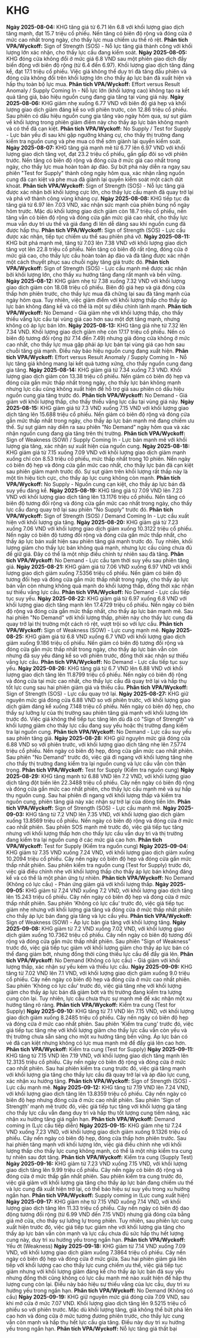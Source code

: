 # KHG

**Ngày 2025-08-04:** KHG tăng giá từ 6.71 lên 6.8 với khối lượng giao dịch tăng mạnh, đạt 15.7 triệu cổ phiếu. Nến tăng có biên độ rộng và đóng cửa ở mức cao nhất trong ngày, cho thấy lực mua chiếm ưu thế rõ rệt. **Phân tích VPA/Wyckoff:** Sign of Strength (SOS) - Nỗ lực tăng giá thành công với khối lượng lớn xác nhận, cho thấy lực cầu đang kiểm soát.
**Ngày 2025-08-05:** KHG đóng cửa không đổi ở mức giá 6.8 VND sau một phiên giao dịch đầy biến động với biên độ rộng (từ 6.4 đến 6.97). Khối lượng giao dịch tăng đáng kể, đạt 17.1 triệu cổ phiếu. Việc giá không thể duy trì đà tăng đầu phiên và đóng cửa không đổi trên khối lượng lớn cho thấy áp lực bán đã xuất hiện và hấp thụ toàn bộ lực mua. **Phân tích VPA/Wyckoff:** Effort versus Result Anomaly / Supply Coming In - Nỗ lực lớn (khối lượng cao) không tạo ra kết quả tăng giá, báo hiệu nguồn cung đang gia tăng tại vùng giá này.
**Ngày 2025-08-06:** KHG giảm nhẹ xuống 6.77 VND với biên độ giá hẹp và khối lượng giao dịch giảm đáng kể so với phiên trước, còn 12.86 triệu cổ phiếu. Sau phiên có dấu hiệu nguồn cung gia tăng vào ngày hôm qua, sự sụt giảm về khối lượng trong phiên giảm điểm này cho thấy áp lực bán không mạnh và có thể đã cạn kiệt. **Phân tích VPA/Wyckoff:** No Supply / Test for Supply - Lực bán yếu đi sau khi gặp ngưỡng kháng cự, cho thấy thị trường đang kiểm tra nguồn cung và phe mua có thể sớm giành lại quyền kiểm soát.
**Ngày 2025-08-07:** KHG tăng giá mạnh mẽ từ 6.77 lên 6.97 VND với khối lượng giao dịch tăng vọt, đạt 23.2 triệu cổ phiếu, gần gấp đôi so với phiên trước. Nến tăng có biên độ rộng và đóng cửa ở mức giá cao nhất trong ngày, cho thấy lực mua hoàn toàn áp đảo. Sự bứt phá này diễn ra ngay sau phiên "Test for Supply" thành công ngày hôm qua, xác nhận rằng nguồn cung đã cạn kiệt và phe mua đã giành lại quyền kiểm soát một cách dứt khoát. **Phân tích VPA/Wyckoff:** Sign of Strength (SOS) - Nỗ lực tăng giá được xác nhận bởi khối lượng cực lớn, cho thấy lực cầu mạnh đã quay trở lại và phá vỡ thành công vùng kháng cự.
**Ngày 2025-08-08:** KHG tiếp tục đà tăng giá từ 6.97 lên 7.03 VND, xác nhận sức mạnh của phiên bùng nổ ngày hôm trước. Mặc dù khối lượng giao dịch giảm còn 18.7 triệu cổ phiếu, nến tăng vẫn có biên độ rộng và đóng cửa gần mức giá cao nhất, cho thấy lực mua vẫn duy trì ưu thế và giá đang đi lên dễ dàng sau khi nguồn cung đã được hấp thụ. **Phân tích VPA/Wyckoff:** Sign of Strength (SOS) - Lực cầu được xác nhận, tiếp tục chiếm ưu thế sau phiên phá vỡ.
**Ngày 2025-08-11:** KHG bứt phá mạnh mẽ, tăng từ 7.03 lên 7.38 VND với khối lượng giao dịch tăng vọt lên 22.8 triệu cổ phiếu. Nến tăng có biên độ rất rộng, đóng cửa ở mức giá cao, cho thấy lực cầu hoàn toàn áp đảo và đà tăng được xác nhận một cách thuyết phục sau chuỗi ngày tăng giá trước đó. **Phân tích VPA/Wyckoff:** Sign of Strength (SOS) - Lực cầu mạnh mẽ được xác nhận bởi khối lượng lớn, cho thấy xu hướng tăng đang rất mạnh và bền vững.
**Ngày 2025-08-12:** KHG giảm nhẹ từ 7.38 xuống 7.32 VND với khối lượng giao dịch giảm còn 18.08 triệu cổ phiếu. Biên độ giá hẹp và giá đóng cửa thấp hơn phiên trước, cho thấy lực mua đã chững lại sau đà tăng mạnh của ngày hôm qua. Tuy nhiên, việc giảm điểm với khối lượng thấp cho thấy áp lực bán không đáng kể và có thể là một sự điều chỉnh lành mạnh. **Phân tích VPA/Wyckoff:** No Demand - Giá giảm nhẹ với khối lượng thấp, cho thấy thiếu vắng lực cầu tại vùng giá cao hơn sau một đợt tăng mạnh, nhưng không có áp lực bán lớn.
**Ngày 2025-08-13:** KHG tăng giá nhẹ từ 7.32 lên 7.34 VND. Khối lượng giao dịch giảm nhẹ còn 17.17 triệu cổ phiếu. Nến có biên độ tương đối rộng (từ 7.14 đến 7.49) nhưng giá đóng cửa không ở mức cao nhất, cho thấy lực mua gặp phải áp lực bán tại vùng giá cao hơn sau chuỗi tăng giá mạnh. Điều này báo hiệu nguồn cung đang xuất hiện. **Phân tích VPA/Wyckoff:** Effort versus Result Anomaly / Supply Coming In - Nỗ lực tăng giá không mang lại kết quả tương xứng, cho thấy nguồn cung đang gia tăng.
**Ngày 2025-08-14:** KHG giảm giá từ 7.34 xuống 7.3 VND. Khối lượng giao dịch giảm còn 13.38 triệu cổ phiếu. Nến giảm có biên độ hẹp và đóng cửa gần mức thấp nhất trong ngày, cho thấy lực bán không mạnh nhưng lực cầu cũng không xuất hiện để hỗ trợ giá sau phiên có dấu hiệu nguồn cung gia tăng trước đó. **Phân tích VPA/Wyckoff:** No Demand - Giá giảm với khối lượng thấp, cho thấy thiếu vắng lực cầu tại vùng giá này.
**Ngày 2025-08-15:** KHG giảm giá từ 7.3 VND xuống 7.15 VND với khối lượng giao dịch tăng lên 15.688 triệu cổ phiếu. Nến giảm có biên độ rộng và đóng cửa gần mức thấp nhất trong ngày, cho thấy áp lực bán mạnh mẽ đang chiếm ưu thế. Sự sụt giảm này diễn ra sau phiên "No Demand" ngày hôm qua và xác nhận nguồn cung đang gia tăng trên thị trường. **Phân tích VPA/Wyckoff:** Sign of Weakness (SOW) / Supply Coming In - Lực bán mạnh mẽ với khối lượng gia tăng, xác nhận sự xuất hiện của nguồn cung.
**Ngày 2025-08-18:** KHG giảm giá từ 7.15 xuống 7.09 VND với khối lượng giao dịch giảm mạnh xuống chỉ còn 8.53 triệu cổ phiếu, mức thấp nhất trong 10 phiên. Nến ngày có biên độ hẹp và đóng cửa gần mức cao nhất, cho thấy lực bán đã cạn kiệt sau phiên giảm mạnh trước đó. Sự sụt giảm trên khối lượng rất thấp này là một tín hiệu tích cực, cho thấy áp lực cung không còn mạnh. **Phân tích VPA/Wyckoff:** No Supply - Nguồn cung cạn kiệt, cho thấy áp lực bán đã suy yếu đáng kể.
**Ngày 2025-08-19:** KHG tăng giá từ 7.09 VND lên 7.23 VND với khối lượng giao dịch tăng lên 13.1176 triệu cổ phiếu. Nến tăng có biên độ tương đối rộng và đóng cửa gần mức cao nhất trong ngày, cho thấy lực cầu đang quay trở lại sau phiên "No Supply" trước đó. **Phân tích VPA/Wyckoff:** Sign of Strength (SOS) / Demand Coming In - Lực cầu xuất hiện với khối lượng gia tăng.
**Ngày 2025-08-20:** KHG giảm giá từ 7.23 xuống 7.06 VND với khối lượng giao dịch giảm xuống 10.3122 triệu cổ phiếu. Nến ngày có biên độ tương đối rộng và đóng cửa gần mức thấp nhất, cho thấy áp lực bán xuất hiện sau phiên tăng giá mạnh trước đó. Tuy nhiên, khối lượng giảm cho thấy lực bán không quá mạnh, nhưng lực cầu cũng chưa đủ để giữ giá. Đây có thể là một nhịp điều chỉnh tự nhiên sau đà tăng. **Phân tích VPA/Wyckoff:** No Demand - Lực cầu tạm thời suy yếu sau phiên tăng giá.
**Ngày 2025-08-21:** KHG giảm giá từ 7.06 VND xuống 6.97 VND với khối lượng giao dịch giảm xuống 7.5356 triệu cổ phiếu. Nến giảm có biên độ tương đối hẹp và đóng cửa gần mức thấp nhất trong ngày, cho thấy áp lực bán vẫn còn nhưng không quá mạnh do khối lượng thấp, đồng thời xác nhận sự thiếu vắng lực cầu. **Phân tích VPA/Wyckoff:** No Demand - Lực cầu tiếp tục suy yếu.
**Ngày 2025-08-22:** KHG giảm giá từ 6.97 xuống 6.8 VND với khối lượng giao dịch tăng mạnh lên 17.4729 triệu cổ phiếu. Nến ngày có biên độ rộng và đóng cửa gần mức thấp nhất, cho thấy áp lực bán mạnh mẽ. Sau hai phiên "No Demand" với khối lượng thấp, phiên này cho thấy lực cung đã quay trở lại thị trường một cách rõ rệt, vượt trội so với lực cầu. **Phân tích VPA/Wyckoff:** Sign of Weakness (SOW) - Lực cung mạnh mẽ.
**Ngày 2025-08-25:** KHG giảm giá từ 6.8 VND xuống 6.7 VND với khối lượng giao dịch giảm xuống 9.186 triệu cổ phiếu. Nến giảm có biên độ tương đối rộng và đóng cửa gần mức thấp nhất trong ngày, cho thấy áp lực bán vẫn còn nhưng đã suy yếu đáng kể so với phiên trước, đồng thời xác nhận sự thiếu vắng lực cầu. **Phân tích VPA/Wyckoff:** No Demand - Lực cầu tiếp tục suy yếu.
**Ngày 2025-08-26:** KHG tăng giá từ 6.7 VND lên 6.88 VND với khối lượng giao dịch tăng lên 11.8799 triệu cổ phiếu. Nến ngày có biên độ rộng và đóng cửa tại mức cao nhất, cho thấy lực cầu đã quay trở lại và hấp thụ tốt lực cung sau hai phiên giảm giá và thiếu cầu. **Phân tích VPA/Wyckoff:** Sign of Strength (SOS) - Lực cầu quay trở lại.
**Ngày 2025-08-27:** KHG giữ nguyên mức giá đóng cửa 6.88 VND so với phiên trước, với khối lượng giao dịch giảm đáng kể xuống 7.148 triệu cổ phiếu. Nến ngày có biên độ hẹp, cho thấy sự lưỡng lự của thị trường sau phiên tăng giá mạnh với khối lượng lớn trước đó. Việc giá không thể tiếp tục tăng lên dù đã có "Sign of Strength" và khối lượng giảm cho thấy lực cầu đang suy yếu hoặc thị trường đang kiểm tra lại nguồn cung. **Phân tích VPA/Wyckoff:** No Demand - Lực cầu suy yếu sau phiên tăng giá.
**Ngày 2025-08-28:** KHG giữ nguyên mức giá đóng cửa 6.88 VND so với phiên trước, với khối lượng giao dịch tăng nhẹ lên 7.5774 triệu cổ phiếu. Nến ngày có biên độ hẹp, đóng cửa gần mức cao nhất phiên. Sau phiên "No Demand" trước đó, việc giá đi ngang với khối lượng tăng nhẹ cho thấy thị trường đang kiểm tra lại nguồn cung và lực cầu vẫn còn thận trọng. **Phân tích VPA/Wyckoff:** Test for Supply (Kiểm tra nguồn cung)
**Ngày 2025-08-29:** KHG tăng mạnh từ 6.88 VND lên 7.2 VND, với khối lượng giao dịch tăng đột biến lên 22.3488 triệu cổ phiếu. Cây nến ngày có biên độ rộng và đóng cửa gần mức cao nhất phiên, cho thấy lực cầu mạnh mẽ và sự hấp thụ nguồn cung. Sau hai phiên đi ngang với khối lượng thấp và kiểm tra nguồn cung, phiên tăng giá này xác nhận sự trở lại của dòng tiền lớn. **Phân tích VPA/Wyckoff:** Sign of Strength (SOS) - Lực cầu mạnh mẽ.
**Ngày 2025-09-03:** KHG tăng từ 7.2 VND lên 7.35 VND, với khối lượng giao dịch giảm xuống 13.8569 triệu cổ phiếu. Nến ngày có biên độ rộng và đóng cửa ở mức cao nhất phiên. Sau phiên SOS mạnh mẽ trước đó, việc giá tiếp tục tăng nhưng với khối lượng thấp hơn cho thấy lực cầu vẫn duy trì và thị trường đang kiểm tra lại nguồn cung ở các mức giá cao hơn. **Phân tích VPA/Wyckoff:** Test for Supply (Kiểm tra nguồn cung)
**Ngày 2025-09-04:** KHG giảm từ 7.35 VND xuống 7.24 VND, với khối lượng giao dịch giảm xuống 10.2094 triệu cổ phiếu. Cây nến ngày có biên độ hẹp và đóng cửa gần mức thấp nhất phiên. Sau phiên kiểm tra nguồn cung (Test for Supply) trước đó, việc giá điều chỉnh nhẹ với khối lượng thấp cho thấy áp lực bán không đáng kể và có thể là một phản ứng tự nhiên. **Phân tích VPA/Wyckoff:** No Demand (Không có lực cầu) - Phản ứng giảm giá với khối lượng thấp.
**Ngày 2025-09-05:** KHG giảm từ 7.24 VND xuống 7.2 VND, với khối lượng giao dịch tăng lên 15.243 triệu cổ phiếu. Cây nến ngày có biên độ hẹp và đóng cửa ở mức thấp nhất phiên. Sau phiên 'Không có lực cầu' trước đó, việc giá tiếp tục giảm nhẹ nhưng với khối lượng gia tăng và đóng cửa ở mức thấp nhất phiên cho thấy áp lực bán đang gia tăng và lực cầu yếu. **Phân tích VPA/Wyckoff:** Sign of Weakness (SOW) - Áp lực bán gia tăng với khối lượng tăng.
**Ngày 2025-09-08:** KHG giảm từ 7.2 VND xuống 7.02 VND, với khối lượng giao dịch giảm xuống 10.7362 triệu cổ phiếu. Cây nến ngày có biên độ tương đối rộng và đóng cửa gần mức thấp nhất phiên. Sau phiên "Sign of Weakness" trước đó, việc giá tiếp tục giảm với khối lượng giảm cho thấy áp lực bán có thể đang giảm bớt, nhưng đồng thời cũng thiếu lực cầu để đẩy giá lên. **Phân tích VPA/Wyckoff:** No Demand (Không có lực cầu) - Giá giảm với khối lượng thấp, xác nhận sự yếu kém và thiếu lực cầu.
**Ngày 2025-09-09:** KHG tăng từ 7.02 VND lên 7.1 VND, với khối lượng giao dịch giảm xuống 9.0 triệu cổ phiếu. Cây nến ngày có biên độ hẹp và đóng cửa ở mức cao nhất phiên. Sau phiên 'Không có lực cầu' trước đó, việc giá tăng nhẹ với khối lượng giảm cho thấy áp lực bán đã giảm bớt và thị trường đang kiểm tra lượng cung còn lại. Tuy nhiên, lực cầu chưa thực sự mạnh mẽ để xác nhận một xu hướng tăng rõ ràng. **Phân tích VPA/Wyckoff:** Kiểm tra cung (Test for Supply)
**Ngày 2025-09-10:** KHG tăng từ 7.1 VND lên 7.15 VND, với khối lượng giao dịch giảm xuống 8.2485 triệu cổ phiếu. Cây nến ngày có biên độ hẹp và đóng cửa ở mức cao nhất phiên. Sau phiên 'Kiểm tra cung' trước đó, việc giá tiếp tục tăng nhẹ với khối lượng giảm cho thấy lực cầu vẫn còn yếu và thị trường chưa sẵn sàng cho một xu hướng tăng bền vững. Áp lực bán có vẻ đã cạn kiệt nhưng không có lực mua mạnh mẽ để đẩy giá lên cao hơn. **Phân tích VPA/Wyckoff:** Kiểm tra cung (Test for Supply)
**Ngày 2025-09-11:** KHG tăng từ 7.15 VND lên 7.19 VND, với khối lượng giao dịch tăng mạnh lên 12.3135 triệu cổ phiếu. Cây nến ngày có biên độ rộng và đóng cửa ở mức cao nhất phiên. Sau hai phiên kiểm tra cung trước đó, việc giá tăng mạnh với khối lượng gia tăng cho thấy lực cầu đã quay trở lại và áp đảo lực cung, xác nhận xu hướng tăng. **Phân tích VPA/Wyckoff:** Sign of Strength (SOS) - Lực cầu mạnh mẽ.
**Ngày 2025-09-12:** KHG tăng từ 7.19 VND lên 7.24 VND, với khối lượng giao dịch tăng lên 13.8359 triệu cổ phiếu. Cây nến ngày có biên độ hẹp nhưng đóng cửa ở mức cao nhất phiên. Sau phiên 'Sign of Strength' mạnh mẽ trước đó, việc giá tiếp tục tăng với khối lượng gia tăng cho thấy lực cầu vẫn đang duy trì và hấp thụ tốt lượng cung tiềm năng, xác nhận xu hướng tăng giá ngắn hạn. **Phân tích VPA/Wyckoff:** Demand coming in (Lực cầu tiếp diễn)
**Ngày 2025-09-15:** KHG giảm nhẹ từ 7.24 VND xuống 7.23 VND, với khối lượng giao dịch giảm xuống 9.1326 triệu cổ phiếu. Cây nến ngày có biên độ hẹp, đóng cửa thấp hơn phiên trước. Sau hai phiên tăng mạnh với khối lượng lớn, việc giá điều chỉnh nhẹ với khối lượng thấp cho thấy lực cung không mạnh, có thể là một nhịp kiểm tra cung tự nhiên sau đợt tăng. **Phân tích VPA/Wyckoff:** Kiểm tra cung (Supply Test)
**Ngày 2025-09-16:** KHG giảm từ 7.23 VND xuống 7.15 VND, với khối lượng giao dịch tăng lên 9.99 triệu cổ phiếu. Cây nến ngày có biên độ rộng và đóng cửa ở mức thấp gần nhất phiên. Sau phiên kiểm tra cung trước đó, việc giá giảm với khối lượng gia tăng cho thấy áp lực bán đang chiếm ưu thế và lực cung đã xuất hiện trở lại, có thể báo hiệu sự suy yếu trong xu hướng ngắn hạn. **Phân tích VPA/Wyckoff:** Supply coming in (Lực cung xuất hiện)
**Ngày 2025-09-17:** KHG giảm nhẹ từ 7.15 VND xuống 7.14 VND, với khối lượng giao dịch tăng lên 11.33 triệu cổ phiếu. Cây nến ngày có biên độ dao động tương đối rộng (từ 6.99 VND đến 7.15 VND) nhưng giá đóng cửa bằng giá mở cửa, cho thấy sự lưỡng lự trong phiên. Tuy nhiên, sau phiên lực cung xuất hiện trước đó, việc giá tiếp tục giảm nhẹ với khối lượng gia tăng cho thấy áp lực bán vẫn còn mạnh và lực cầu chưa đủ sức hấp thụ hết lượng cung này, duy trì xu hướng yếu trong ngắn hạn. **Phân tích VPA/Wyckoff:** Yếu ớt (Weakness)
**Ngày 2025-09-18:** KHG giảm từ 7.14 VND xuống 7.09 VND, với khối lượng giao dịch giảm xuống 7.3864 triệu cổ phiếu. Cây nến ngày có biên độ hẹp và đóng cửa ở mức giữa. Sau hai phiên giảm giá liên tiếp với khối lượng cao cho thấy lực cung chiếm ưu thế, việc giá tiếp tục giảm nhưng với khối lượng giảm đáng kể cho thấy áp lực bán đã suy yếu nhưng đồng thời cũng không có lực cầu mạnh mẽ nào xuất hiện để hấp thụ lượng cung còn lại. Điều này báo hiệu sự thiếu vắng của lực cầu, duy trì xu hướng yếu trong ngắn hạn. **Phân tích VPA/Wyckoff:** No Demand (Không có cầu)
**Ngày 2025-09-19:** KHG giữ nguyên mức giá đóng cửa 7.09 VND, sau khi mở cửa ở mức 7.07 VND. Khối lượng giao dịch tăng lên 9.5215 triệu cổ phiếu so với phiên trước. Mặc dù khối lượng tăng, giá không thể bứt phá lên cao hơn và đóng cửa ở mức tương đương phiên trước, cho thấy lực cung vẫn còn mạnh và hấp thụ hết lực cầu gia tăng. Điều này duy trì xu hướng yếu trong ngắn hạn. **Phân tích VPA/Wyckoff:** Nỗ lực tăng giá thất bại
